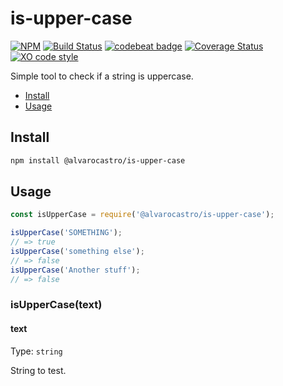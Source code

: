 # is-upper-case
[![NPM](https://img.shields.io/npm/v/@alvarocastro/is-upper-case.svg)](https://www.npmjs.com/package/@alvarocastro/is-upper-case)
[![Build Status](https://travis-ci.com/alvarocastro/is-upper-case.svg?branch=master)](https://travis-ci.com/alvarocastro/is-upper-case)
[![codebeat badge](https://codebeat.co/badges/fe722930-619a-42b9-9a83-ce23e8dee0f5)](https://codebeat.co/projects/github-com-alvarocastro-is-upper-case-master)
[![Coverage Status](https://coveralls.io/repos/github/alvarocastro/is-upper-case/badge.svg?branch=master)](https://coveralls.io/github/alvarocastro/is-upper-case?branch=master)
[![XO code style](https://img.shields.io/badge/code_style-XO-5ed9c7.svg)](https://github.com/xojs/xo)

Simple tool to check if a string is uppercase.

- [Install](#install)
- [Usage](#usage)

## Install

```bash
npm install @alvarocastro/is-upper-case
```

## Usage

```js
const isUpperCase = require('@alvarocastro/is-upper-case');

isUpperCase('SOMETHING');
// => true
isUpperCase('something else');
// => false
isUpperCase('Another stuff');
// => false
```

### isUpperCase(text)

#### text

Type: `string`

String to test.
